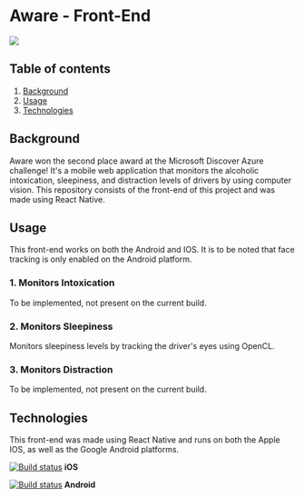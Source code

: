 # Aware - Front-End

![](http://i.imgur.com/n7RSAVY.jpg)

## Table of contents
1. [ Background ](#background)
2. [ Usage ](#usage)
3. [ Technologies ](#tech)


<a name="background"></a>
## Background

Aware won the second place award at the Microsoft Discover Azure challenge! It's a mobile web application that monitors the alcoholic intoxication, sleepiness, and distraction levels of drivers by using computer vision. This repository consists of the front-end of this project and was made using React Native.

<a name="usage"></a>
## Usage

This front-end works on both the Android and IOS. It is to be noted that face tracking is only enabled on the Android platform.

### 1. Monitors Intoxication

To be implemented, not present on the current build.

### 2. Monitors Sleepiness

Monitors sleepiness levels by tracking the driver's eyes using OpenCL.

### 3. Monitors Distraction

To be implemented, not present on the current build.


<a name="tech"></a>
## Technologies

This front-end was made using React Native and runs on both the Apple IOS, as well as the Google Android platforms.


[![Build status](https://build.appcenter.ms/v0.1/apps/0a80a466-8227-4f3b-947f-c1d24e0fdab6/branches/master/badge)](https://appcenter.ms)  **iOS** 

[![Build status](https://build.appcenter.ms/v0.1/apps/488ac1fd-b60a-49d1-a4d9-a4839e40376d/branches/master/badge)](https://appcenter.ms)  **Android** 
